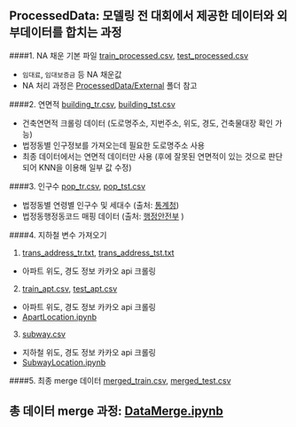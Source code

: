 ## ProcessedData: 모델링 전 대회에서 제공한 데이터와 외부데이터를 합치는 과정
####1. NA 채운 기본 파일
[train_processed.csv](https://github.com/whdbfla6/Daesamanlap/blob/a25c6ba78220d67d33e76ae26a34ece1619ad4cd/ProcessedData/subway.csv), [test_processed.csv](https://github.com/whdbfla6/Daesamanlap/blob/fe93fc199b1d9564f0db5b962805a2e4eb117fb5/ProcessedData/test_processed.csv)
- `임대료`, `임대보증금` 등 NA 채운값 
- NA 처리 과정은 [ProcessedData/External](https://github.com/whdbfla6/Daesamanlap/blob/cbfeadb34308bff2368bdd431a40d30ce2ac2a3c/ProcessedData/External/readme.md) 폴더 참고 

####2. 연면적
 [building_tr.csv](https://github.com/whdbfla6/Daesamanlap/blob/d6e96a0d8c1fe49c5fff5e91823ff53fe3438f36/ProcessedData/building_tr.csv), [building_tst.csv](https://github.com/whdbfla6/Daesamanlap/blob/d6e96a0d8c1fe49c5fff5e91823ff53fe3438f36/ProcessedData/building_tst.csv)
- 건축연면적 크롤링 데이터 (도로명주소, 지번주소, 위도, 경도, 건축물대장 확인 가능)
- 법정동별 인구정보를 가져오는데 필요한 도로명주소 사용
- 최종 데이터에서는 연면적 데이터만 사용 (후에 잘못된 연면적이 있는 것으로 판단되어 KNN을 이용해 일부 값 수정)

####3. 인구수
[pop_tr.csv](https://github.com/whdbfla6/Daesamanlap/blob/a25c6ba78220d67d33e76ae26a34ece1619ad4cd/ProcessedData/pop_tr.csv), [pop_tst.csv](https://github.com/whdbfla6/Daesamanlap/blob/a25c6ba78220d67d33e76ae26a34ece1619ad4cd/ProcessedData/pop_tst.csv)
- 법정동별 연령별 인구수 및 세대수 (출처: [통계청](https://kostat.go.kr/portal/korea/index.action))
- 법정동행정동코드 매핑 데이터 (출처: [행정안전부](https://www.mois.go.kr/frt/bbs/type001/commonSelectBoardArticle.do;jsessionid=+ZUzK-vRbyaKqumcJq8NrYJf.node50?bbsId=BBSMSTR_000000000052&nttId=85215) )

####4. 지하철 변수 가져오기 
1) [trans_address_tr.txt](https://github.com/whdbfla6/Daesamanlap/blob/a25c6ba78220d67d33e76ae26a34ece1619ad4cd/ProcessedData/trans_address_tr.txt), [trans_address_tst.txt](https://github.com/whdbfla6/Daesamanlap/blob/a25c6ba78220d67d33e76ae26a34ece1619ad4cd/ProcessedData/trans_address_tst.txt)
- 아파트 위도, 경도 정보 카카오 api 크롤링 

2) [train_apt.csv](https://github.com/whdbfla6/Daesamanlap/blob/a25c6ba78220d67d33e76ae26a34ece1619ad4cd/ProcessedData/train_apt.csv), [test_apt.csv](https://github.com/whdbfla6/Daesamanlap/blob/a25c6ba78220d67d33e76ae26a34ece1619ad4cd/ProcessedData/test_apt.csv)
- 아파트 위도, 경도 정보 카카오 api 크롤링 
- [ApartLocation.ipynb](https://github.com/whdbfla6/Daesamanlap/blob/e1770f576f57529d33c6706c9070cbf47c94f7a8/External3/ApartLocation.ipynb)

3) [subway.csv](https://github.com/whdbfla6/Daesamanlap/blob/a25c6ba78220d67d33e76ae26a34ece1619ad4cd/ProcessedData/subway.csv)
-  지하철 위도, 경도 정보 카카오 api 크롤링 
-  [SubwayLocation.ipynb](https://github.com/whdbfla6/Daesamanlap/blob/e1770f576f57529d33c6706c9070cbf47c94f7a8/External3/SubwayLocation.ipynb)

####5. 최종 merge 데이터
[merged_train.csv](https://github.com/whdbfla6/Daesamanlap/blob/fe93fc199b1d9564f0db5b962805a2e4eb117fb5/ProcessedData/merged_train.csv), [merged_test.csv](https://github.com/whdbfla6/Daesamanlap/blob/fe93fc199b1d9564f0db5b962805a2e4eb117fb5/ProcessedData/merged_test.csv)


## 총 데이터 merge 과정: [DataMerge.ipynb](https://github.com/whdbfla6/Daesamanlap/blob/e40a664000410e00550f1ee5dbb9b55080b6deec/ProcessedData/External/DataMerge.ipynb)

